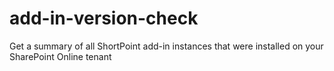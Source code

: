 # add-in-version-check
Get a summary of all ShortPoint add-in instances that were installed on your SharePoint Online tenant
